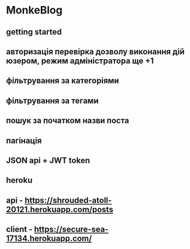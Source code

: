 # MonkeBlog


## getting started
## авторизація перевірка дозволу виконання дій юзером, режим адміністратора ще +1
## фільтрування за категоріями
## фільтрування за тегами
## пошук за початком назви поста
## пагінація
## JSON api + JWT token
## heroku
  ## api - https://shrouded-atoll-20121.herokuapp.com/posts
  ## client - https://secure-sea-17134.herokuapp.com/
